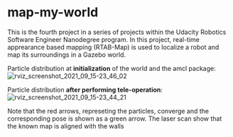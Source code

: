 # map-my-world

This is the fourth project in a series of projects within the Udacity Robotics Software Engineer Nanodegree program. In this project, real-time apprearance based mapping (RTAB-Map) is used to localize a robot and map its surroundings in a Gazebo world.

Particle distribution at **initialization** of the world and the amcl package:
![rviz_screenshot_2021_09_15-23_46_02](https://user-images.githubusercontent.com/23329551/133546679-843b4c1b-3077-4cc7-993a-9ec76a84f8ad.png)

Particle distribution **after performing tele-operation**:
![rviz_screenshot_2021_09_15-23_44_21](https://user-images.githubusercontent.com/23329551/133546992-5f9c1ddc-7133-4941-bb5c-f43d6dc097a7.png)

Note that the red arrows, represeting the particles, converge and the corresponding pose is shown as a green arrow. The laser scan show that the known map is aligned with the walls
